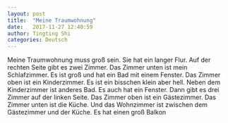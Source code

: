 ```yaml
---
layout: post
title:  "Meine Traumwohnung"
date:   2017-11-27 12:40:59
author: Tingting Shi
categories: Deutsch
---
```


Meine Traumwohnung muss groß sein. Sie hat ein langer Flur. Auf der rechten
Seite gibt es zwei Zimmer. Das Zimmer unten ist mein Schlafzimmer. Es ist
groß und hat ein Bad mit einem Fenster. Das Zimmer oben ist ein Kinderzimmer.
Es ist ein bisschen klein aber hell. Neben dem Kinderzimmer ist anderes Bad.
Es auch hat ein Fenster. Dann gibt es drei Zimmer auf der linken Seite. Das
Zimmer oben ist ein Gästezimmer. Das Zimmer unten ist die Küche. Und das
Wohnzimmer ist zwischen dem Gästezimmer und der Küche. Es hat einen groß Balkon
